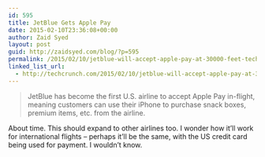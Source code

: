 ```yaml
---
id: 595
title: JetBlue Gets Apple Pay
date: 2015-02-10T23:36:08+00:00
author: Zaid Syed
layout: post
guid: http://zaidsyed.com/blog/?p=595
permalink: /2015/02/10/jetblue-will-accept-apple-pay-at-30000-feet-techcrunch/
linked_list_url:
  - http://techcrunch.com/2015/02/10/jetblue-will-accept-apple-pay-at-30000-feet/
---
```

> JetBlue has become the first U.S. airline to accept Apple Pay in-flight, meaning customers can use their iPhone to purchase snack boxes, premium items, etc. from the airline. 

About time. This should expand to other airlines too. I wonder how it&#8217;ll work for international flights – perhaps it&#8217;ll be the same, with the US credit card being used for payment. I wouldn&#8217;t know.